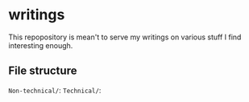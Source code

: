 # writings
 This repopository is mean't to serve my writings on various stuff I find interesting enough.

 ## File structure

 `Non-technical/`:
 `Technical/`:


